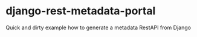 # django-rest-metadata-portal
Quick and dirty example how to generate a metadata RestAPI from Django
